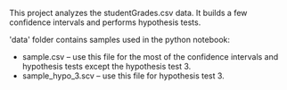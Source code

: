This project analyzes the studentGrades.csv data. It builds a few confidence intervals and performs hypothesis tests.

'data' folder contains samples used in the python notebook:
- sample.csv – use this file for the most of the confidence intervals and hypothesis tests except the hypothesis test 3.
- sample_hypo_3.scv – use this file for hypothesis test 3.
